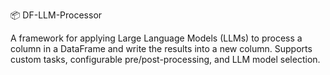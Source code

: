 📦 DF-LLM-Processor

A framework for applying Large Language Models (LLMs) to process a column in a DataFrame and write the results into a new column. Supports custom tasks, configurable pre/post-processing, and LLM model selection.